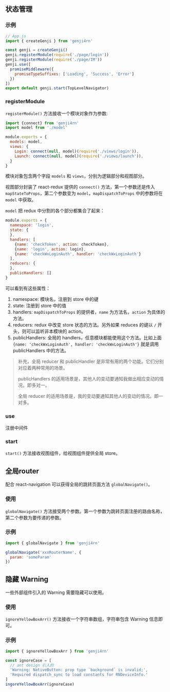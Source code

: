 ## 状态管理
### 示例
```js
// App.js
import { createGenji } from 'genji4rn'

const genji = createGenji()
genji.registerModule(require('./page/login'))
genji.registerModule(require('./page/IM'))
genji.use([
  promiseMiddleware({
    promiseTypeSuffixes: ['Loading', 'Success', 'Error']
  })
])
export default genji.start(TopLevelNavigator)
```
### registerModule
`registerModule()` 方法接收一个模块对象作为参数:
```js
import {connect} from 'genji4rn'
import model from './model'

module.exports = {
  models: model,
  views: {
    Login: connect(null, model)(require('./views/login')),
    Launch: connect(null, model)(require('./views/launch')),
  }
}
```
模块对象包含两个字段 `models` 和 `views`，分别为逻辑部分和视图部分。

视图部分封装了 react-redux 提供的 `connect()` 方法，第一个参数还是传入 `mapStateToProps`，第二个参数变为 `model`，`mapDispatchToProps` 中的参数将在 `model` 中获取。

`model` 把 redux 中分割的各个部分都集合了起来：

```js
module.exports = {
  namespace: 'login',
  state: {
  },
  handlers: [
    {name: 'checkToken', action: checkToken},
    {name: 'login', action: login},
    {name: 'checkWxLoginAuth', handler: 'checkWxLoginAuth'}
  ],
  reducers: {
  },
  publicHandlers: []
}
```

可以看到有这些属性：

1. namespace: 模块名，注册到 store 中的键
2. state: 注册到 store 中的值
3. handlers: `mapDispatchToProps` 的提供者，`name` 为方法名，`action` 为具体的方法。
4. reducers: redux 中改变 store 状态的方法。另外如果 reduces 的键以 `/` 开头，则可以监听非本模块的 action。
5. publicHandlers: 全局的 handlers，任意模块都能使用这个方法。比如上面 `{name: 'checkWxLoginAuth', handler: 'checkWxLoginAuth'}` 就是调用 publicHandlers 中的方法。

> 补充，全局 reducer 和 publicHandler 是非常有用的两个功能。它们分别对应着两种常用的场景。
>
> publicHandlers 的适用场景是，其他人的变动要通知我做出相应变动的情况。即多对一。
>
> 全局 reducer 的适用场景是，我的变动要通知其他人的变动的情况。即一对多。

### use
注册中间件

### start
`start()` 方法接收视图组件，给视图组件提供全局 store。



## 全局router

配合 react-navigation 可以获得全局的跳转页面方法 `globalNavigate()`。

### 使用
`globalNavigate()` 方法接受两个参数。第一个参数为跳转页面注册的路由名称，第二个参数为要传递的参数。

### 示例
```js
import { globalNavigate } from 'genji4rn'

globalNavigate('xxxRouterName', {
  param: 'someParam'
})
```

## 隐藏 Warning
一些外部组件引入的 Warning 需要隐藏可以使用。

### 使用
`ignoreYellowBoxArr()` 方法接收一个字符串数组，字符串包含 Warning 信息即可。

###  示例
```js
import { ignoreYellowBoxArr } from 'genji4rn'

const ignoreCase = [
  // ant design 引入的
  'Warning: NativeButton: prop type `background` is invalid;',
  'Required dispatch_sync to load constants for RNDeviceInfo.'
]
ingoreYellowBoxArr(ignoreCase)
```